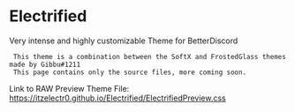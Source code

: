 # Electrified
Very intense and highly customizable Theme for BetterDiscord

     This theme is a combination between the SoftX and FrostedGlass themes made by Gibbu#1211
     This page contains only the source files, more coming soon.

Link to RAW Preview Theme File: https://itzelectr0.github.io/Electrified/ElectrifiedPreview.css
